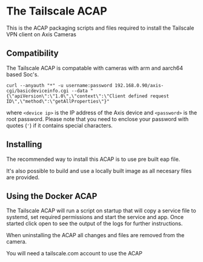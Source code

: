 # The Tailscale ACAP

This is the ACAP packaging scripts and files required to install the Tailscale VPN client on Axis Cameras

## Compatibility

The Tailscale ACAP is compatable with cameras with arm and aarch64 based Soc's.

```
curl --anyauth "*" -u username:password 192.168.0.90/axis-cgi/basicdeviceinfo.cgi --data "{\"apiVersion\":\"1.0\",\"context\":\"Client defined request ID\",\"method\":\"getAllProperties\"}"
```

where `<device ip>` is the IP address of the Axis device and `<password>` is the root password. Please
note that you need to enclose your password with quotes (`'`) if it contains special characters.

## Installing

The recommended way to install this ACAP is to use pre built eap file.

It's also possible to build and use a locally built image as all necesary files are provided.

## Using the Docker ACAP

The Tailscale ACAP will run a script on startup that will copy a service file to systemd, set required permissions and start the service and app.
Once started click open to see the output of the logs for further instructions.

When uninstalling the ACAP all changes and files are removed from the camera.

You will need a tailscale.com account to use the ACAP






